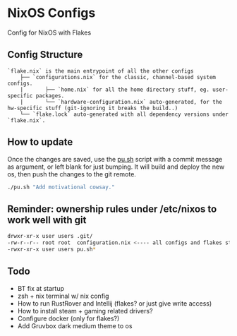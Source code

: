 # NixOS Configs
Config for NixOS with Flakes

## Config Structure
```
`flake.nix` is the main entrypoint of all the other configs
    ├── `configurations.nix` for the classic, channel-based system configs.
    |       ├── `home.nix` for all the home directory stuff, eg. user-specific packages.
    |       └── `hardware-configuration.nix` auto-generated, for the hw-specific stuff (git-ignoring it breaks the build..) 
    └── `flake.lock` auto-generated with all dependency versions under `flake.nix`.
```

## How to update
Once the changes are saved, use the [pu.sh](pu.sh) script with a commit message as argument, or left blank for just bumping. 
It will build and deploy the new os, then push the changes to the git remote.
```sh
./pu.sh "Add motivational cowsay."
```


## Reminder: ownership rules under /etc/nixos to work well with git

```sh
drwxr-xr-x user users .git/
-rw-r--r-- root root  configuration.nix <---- all configs and flakes still owned by root
-rwxr-xr-x user users pu.sh*
```

## Todo

- BT fix at startup
- zsh + nix terminal w/ nix config
- How to run RustRover and Intellij (flakes? or just give write access)
- How to install steam + gaming related drivers?
- Configure docker (only for flakes?)
- Add Gruvbox dark medium theme to os